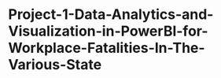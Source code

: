# Project-1-Data-Analytics-and-Visualization-in-PowerBI-for-Workplace-Fatalities-In-The-Various-State